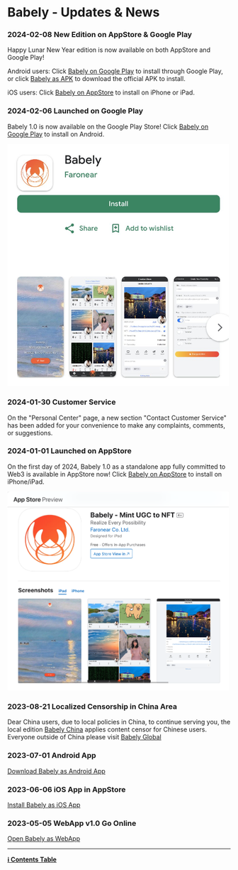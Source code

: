 # Babely - Updates & News

### 2024-02-08 New Edition on AppStore & Google Play

Happy Lunar New Year edition is now available on both AppStore and Google Play!

Android users: Click [Babely on Google Play](https://gplay.babely.cc) to install through Google Play, or click [Babely as APK](https://store.babely.cc/babely.apk) to download the official APK to install.

iOS users: Click [Babely on AppStore](https://ios.babely.cc) to install on iPhone or iPad.

### 2024-02-06 Launched on Google Play

Babely 1.0 is now available on the Google Play Store! Click [Babely on Google Play](https://gplay.babely.cc) to install on Android.

<img src="./images/news/20240206-babely-googleplay.png" width="500"/>

### 2024-01-30 Customer Service

On the "Personal Center" page, a new section "Contact Customer Service" has been added for your convenience to make any complaints, comments, or suggestions.

### 2024-01-01 Launched on AppStore

On the first day of 2024, Babely 1.0 as a standalone app fully committed to Web3 is available in AppStore now! Click [Babely on AppStore](https://apps.apple.com/app/id6472632215) to install on iPhone/iPad.

<img src="./images/news/20240101-babely-appstore.png" width="500"/>

### 2023-08-21 Localized Censorship in China Area

Dear China users, due to local policies in China, to continue serving you, the local edition [Babely China](https://u.cn.babely.cc) applies content censor for Chinese users. Everyone outside of China please visit [Babely Global](https://u.earth.babely.cc)

### 2023-07-01 Android App

[Download Babely as Android App](https://u.babely.cc/#/pages/user-resource-detail?tagnow=android)

### 2023-06-06 iOS App in AppStore

[Install Babely as iOS App](https://u.babely.cc/#/pages/user-resource-detail?tagnow=ios)

### 2023-05-05 WebApp v1.0 Go Online

[Open Babely as WebApp](https://u.babely.cc)

---

**[ℹ️ Contents Table](./README.md)**
